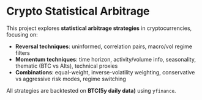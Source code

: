 # Crypto Statistical Arbitrage

This project explores **statistical arbitrage strategies** in cryptocurrencies, focusing on:
- **Reversal techniques**: uninformed, correlation pairs, macro/vol regime filters
- **Momentum techniques**: time horizon, activity/volume info, seasonality, thematic (BTC vs Alts), technical proxies
- **Combinations**: equal-weight, inverse-volatility weighting, conservative vs aggressive risk modes, regime switching

All strategies are backtested on **BTC(5y daily data)** using `yfinance`.
